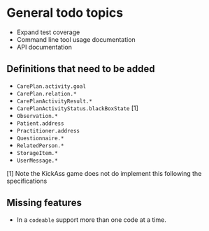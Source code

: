 # General todo topics

- Expand test coverage
- Command line tool usage documentation
- API documentation

## Definitions that need to be added

* `CarePlan.activity.goal`
* `CarePlan.relation.*`
* `CarePlanActivityResult.*`
* `CarePlanActivityStatus.blackBoxState` [1]
* `Observation.*`
* `Patient.address`
* `Practitioner.address`
* `Questionnaire.*`
* `RelatedPerson.*`
* `StorageItem.*`
* `UserMessage.*`

[1] Note the KickAss game does not do implement this following the
specifications

## Missing features

* In a `codeable` support more than one code at a time.
